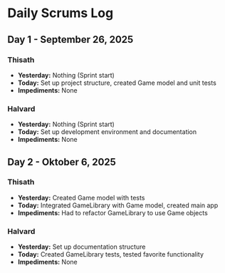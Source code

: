 # Daily Scrums Log

## Day 1 - September 26, 2025

### Thisath
- **Yesterday:** Nothing (Sprint start)
- **Today:** Set up project structure, created Game model and unit tests
- **Impediments:** None

### Halvard  
- **Yesterday:** Nothing (Sprint start)
- **Today:** Set up development environment and documentation
- **Impediments:** None

## Day 2 - Oktober 6, 2025

### Thisath
- **Yesterday:** Created Game model with tests
- **Today:** Integrated GameLibrary with Game model, created main app
- **Impediments:** Had to refactor GameLibrary to use Game objects

### Halvard
- **Yesterday:** Set up documentation structure
- **Today:** Created GameLibrary tests, tested favorite functionality
- **Impediments:** None